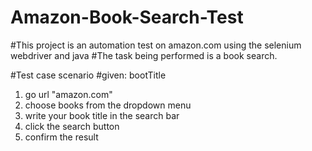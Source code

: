 # Amazon-Book-Search-Test

#This project is an automation test on amazon.com using the selenium webdriver and java
#The task being performed is a book search.

#Test case scenario 
#given: bootTitle
1. go url "amazon.com"
2. choose books from the dropdown menu
3. write your book title in the search bar
4. click the search button
5. confirm the result

